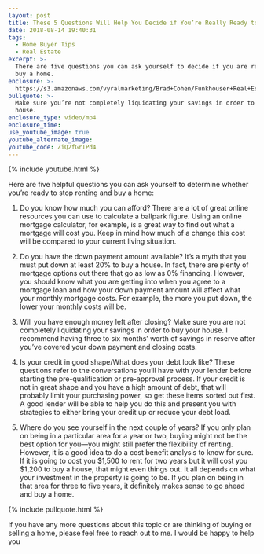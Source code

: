 ```yaml
---
layout: post
title: These 5 Questions Will Help You Decide if You’re Really Ready to Buy
date: 2018-08-14 19:40:31
tags:
  - Home Buyer Tips
  - Real Estate
excerpt: >-
  There are five questions you can ask yourself to decide if you are ready to
  buy a home.
enclosure: >-
  https://s3.amazonaws.com/vyralmarketing/Brad+Cohen/Funkhouser+Real+Estate+Group-+Questions+to+Ask+Yourself+Before+You+Buy+a+Home.mp4
pullquote: >-
  Make sure you’re not completely liquidating your savings in order to buy your
  house.
enclosure_type: video/mp4
enclosure_time:
use_youtube_image: true
youtube_alternate_image:
youtube_code: ZiQ2fGrIPd4
---
```


{% include youtube.html %}

Here are five helpful questions you can ask yourself to determine whether you’re ready to stop renting and buy a home:

1. Do you know how much you can afford? There are a lot of great online resources you can use to calculate a ballpark figure. Using an online mortgage calculator, for example, is a great way to find out what a mortgage will cost you. Keep in mind how much of a change this cost will be compared to your current living situation.

2. Do you have the down payment amount available? It’s a myth that you must put down at least 20% to buy a house. In fact, there are plenty of mortgage options out there that go as low as 0% financing. However, you should know what you are getting into when you agree to a mortgage loan and how your down payment amount will affect what your monthly mortgage costs. For example, the more you put down, the lower your monthly costs will be.

3. Will you have enough money left after closing? Make sure you are not completely liquidating your savings in order to buy your house. I recommend having three to six months’ worth of savings in reserve after you’ve covered your down payment and closing costs.

4. Is your credit in good shape/What does your debt look like? These questions refer to the conversations you’ll have with your lender before starting the pre-qualification or pre-approval process. If your credit is not in great shape and you have a high amount of debt, that will probably limit your purchasing power, so get these items sorted out first. A good lender will be able to help you do this and present you with strategies to either bring your credit up or reduce your debt load.

5. Where do you see yourself in the next couple of years? If you only plan on being in a particular area for a year or two, buying might not be the best option for you—you might still prefer the flexibility of renting. However, it is a good idea to do a cost benefit analysis to know for sure. If it is going to cost you $1,500 to rent for two years but it will cost you $1,200 to buy a house, that might even things out. It all depends on what your investment in the property is going to be. If you plan on being in that area for three to five years, it definitely makes sense to go ahead and buy a home.

{% include pullquote.html %}

If you have any more questions about this topic or are thinking of buying or selling a home, please feel free to reach out to me. I would be happy to help you